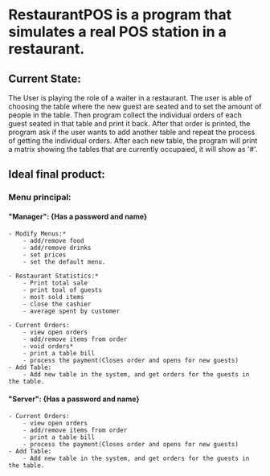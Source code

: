 # RestaurantPOS is a program that simulates a real POS station in a restaurant. 

## Current State: 

The User is playing the role of a waiter in a restaurant. The user is able of choosing the table where the new guest are seated and to set the amount of people in the table. Then program collect the individual orders of each guest seated in that table and print it back. After that order is printed, the program ask if the user wants to add another table and repeat the process of getting the individual orders. After each new table, the program will print a matrix showing the tables that are currently occupaied, it will show as '#'.

## Ideal final product: 

### Menu principal:
#### "Manager": {Has a password and name}
    - Modify Menus:*
        - add/remove food
        - add/remove drinks
        - set prices
        - set the default menu.
     
    - Restaurant Statistics:*
        - Print total sale
        - print toal of guests
        - most sold items
        - close the cashier
        - average spent by customer
        
    - Current Orders:
        - view open orders
        - add/remove items from order
        - void orders*
        - print a table bill
        - process the payment(Closes order and opens for new guests)
    - Add Table:
        - Add new table in the system, and get orders for the guests in the table.

#### "Server": {Has a password and name}
    - Current Orders:
        - view open orders
        - add/remove items from order
        - print a table bill
        - process the payment(Closes order and opens for new guests)
    - Add Table:
        - Add new table in the system, and get orders for the guests in the table.


